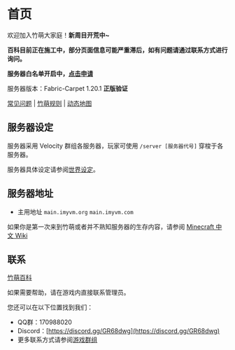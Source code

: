 # 首页

欢迎加入竹萌大家庭！**新周目开荒中~**

**百科目前正在施工中，部分页面信息可能严重滞后，如有问题请通过联系方式进行询问。**

**服务器白名单开启中，**[**点击申请**](https://apply.imyvm.org)

服务器版本：Fabric-Carpet 1.20.1 **正版验证**

[常见问题](start/fqs.md) \| [竹萌规则](start/rules.md) \| [动态地图](https://map.imyvm.org)

## 服务器设定

服务器采用 Velocity 群组各服务器，玩家可使用 `/server [服务器代号]` 穿梭于各服务器。

服务器具体设定请参阅[世界设定](start/worlds.md)。

## 服务器地址

* 主用地址 `main.imyvm.org` `main.imyvm.com`

如果你是第一次来到竹萌或者并不熟知服务器的生存内容，请参阅 [Minecraft 中文 Wiki](https://zh.minecraft.wiki/w/教程)

## 联系

[竹萌百科](https://wiki.imyvm.org)

如果需要帮助，请在游戏内直接联系管理员。

您还可以在以下位置找到我们：

* QQ群：170988020
* Discord：[https://discord.gg/GR68dwg](https://discord.gg/GR68dwg)
* 更多联系方式请参阅[游戏群组](start/groups.md)

